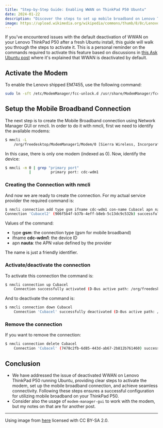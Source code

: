 ```yaml
---
title: "Step-by-Step Guide: Enabling WWAN on ThinkPad P50 Ubuntu"
date: 2024-01-22
description: "Discover the steps to set up mobile broadband on Lenovo ThinkPad P50 using Ubuntu. Our guide simplifies the WWAN activation process, ensuring a hassle-free experience for users."
image: https://upload.wikimedia.org/wikipedia/commons/thumb/8/8c/Lenovo_thinkpad_p50_%2829237281256%29.jpg/640px-Lenovo_thinkpad_p50_%2829237281256%29.jpg
---
```


If you've encountered issues with the default deactivation of WWAN on your Lenovo ThinkPad P50 after a fresh Ubuntu install, this guide will walk you through the steps to activate it. This is a personal reminder on the commands required to activate this feature based on discussions in [this Ask Ubuntu post](https://askubuntu.com/a/1436705/1023633) where it's explained that WWAN is deactivated by default.

## Activate the Modem

To enable the Lenovo shipped EM7455, use the following command:

```bash
sudo ln -sft /etc/ModemManager/fcc-unlock.d /usr/share/ModemManager/fcc-unlock.available.d/1199:9079
```

## Setup the Mobile Broadband Connection

The next step is to create the Mobile Broadband connection using Network Manager GUI or nmcli. In order to do it with nmcli, first we need to identify the available modems:

```bash
$ mmcli -L
    /org/freedesktop/ModemManager1/Modem/0 [Sierra Wireless, Incorporated] Sierra Wireless EM7455 Qualcomm Snapdragon X7 LTE-A
```

In this case, there is only one modem (indexed as 0). Now, identify the device:

```bash
$ mmcli -m 0 | grep "primary port"
           |         primary port: cdc-wdm1
```

### Creating the Connection with nmcli

And now we are ready to create the connection. For my actual service provider the required command is:

```bash
$ nmcli connection add type gsm ifname cdc-wdm1 con-name Cubacel apn nauta
Connection 'Cubacel2' (906f5b4f-b37b-4eff-b8eb-5c13dc9c532b) successfully added.
```

Values of the command:
- type **gsm**: the connection type (gsm for mobile broadband)
- ifname **cdc-wdm1**: the device ID
- apn **nauta**: the APN value defined by the provider

The name is just a friendly identifier.


### Activate/deactivate the connection 
To activate this connection the command is:

```bash
$ nmcli connection up Cubacel
    Connection successfully activated (D-Bus active path: /org/freedesktop/NetworkManager/ActiveConnection/21)
```

And to deactivate the command is:

```bash
$ nmcli connection down Cubacel
    Connection 'Cubacel' successfully deactivated (D-Bus active path: /org/freedesktop/NetworkManager/ActiveConnection/21)
```

### Remove the connection 

If you want to remove the connection:

```bash
$ nmcli connection delete Cubacel
    Connection 'Cubacel' (7478c2fb-6d85-443d-ab67-2b812b761460) successfully deleted.
```

## Conclusion 

- We have addressed the issue of deactivated WWAN on Lenovo ThinkPad P50 running Ubuntu, providing clear steps to activate the modem, set up the mobile broadband connection, and achieve seamless connectivity. Following these steps ensures a successful configuration for utilizing mobile broadband on your ThinkPad P50.
- Consider also the usage of `modem-manager-gui` to work with the modem, but my notes on that are for another post.

___
Using image from [here](https://commons.wikimedia.org/wiki/File:Lenovo_thinkpad_p50_%2829237281256%29.jpg) licensed with CC BY-SA 2.0.
